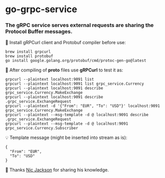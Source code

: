 # go-grpc-service

### The gRPC service serves external requests are sharing the Protocol Buffer messages.

📌 Install gRPCurl client and Protobuf compiler before use:
```
brew install grpcurl
brew install protobuf
go install google.golang.org/protobuf/cmd/protoc-gen-go@latest
```

📌 After compiling of **proto** files use **gRPCurl** to test it as:
```
grpcurl --plaintext localhost:9091 list
grpcurl --plaintext localhost:9091 list grpc_service.Currency
grpcurl --plaintext localhost:9091 describe grpc_service.Currency.MakeExchange
grpcurl --plaintext localhost:9091 describe .grpc_service.ExchangeRequest
grpcurl --plaintext -d '{"From": "EUR", "To": "USD"}' localhost:9091 grpc_service.Currency.MakeExchange
grpcurl --plaintext --msg-template -d @ localhost:9091 describe .grpc_service.ExchangeRequest
grpcurl --plaintext --msg-template -d @ localhost:9091 grpc_service.Currency.Subscriber
```

💡 Template message (might be inserted into stream as is):
```
{
  "From": "EUR",
  "To": "USD"
}
```

🎥 Thanks <a href="https://www.youtube.com/c/NicJackson">Nic Jackson</a> for sharing his knowledge.
